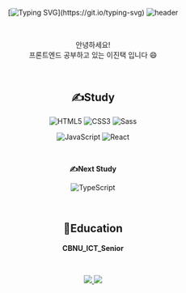 <div align="center">

[![Typing SVG](https://readme-typing-svg.demolab.com?font=Fira+Code&weight=450&size=40&duration=4000&pause=1000&center=true&vCenter=true&width=435&lines=Hello%2C+I%60m+JinTaek;Have+a+nice+day!!)](https://git.io/typing-svg)
![header](https://capsule-render.vercel.app/api?type=waving&color=random&height=120&animation=fadeIn&section=footer&text=🚗🚕🚙&fontAlign=70)

<br />

안녕하세요! <br />
프론트엔드 공부하고 있는 이진택 입니다 😄

<br />

## ✍Study

![HTML5](https://img.shields.io/badge/-HTML5-E34F26?&style=flat-square&logo=html5&logoColor=white) ![CSS3](https://img.shields.io/badge/-CSS3-1572B6?&style=flat-square&logo=css3&logoColor=white) ![Sass](https://img.shields.io/badge/-Sass-CC6699?&style=flat-square&logo=sass&logoColor=white)
<br />

![JavaScript](https://img.shields.io/badge/-JavaScript-F7DF1E?&style=flat-square&logo=javascript&logoColor=white)
![React](https://img.shields.io/badge/-React-61DAFB?&style=flat-square&logo=react&logoColor=white)

<br />

**✍Next Study**

![TypeScript](https://img.shields.io/badge/-TypeScript-3178C6?&style=flat-square&logo=TypeScript&logoColor=white)

<br />

## 📖Education

**CBNU_ICT_Senior**

<br />

<p>
<a href="s">
  <img src="https://github-readme-stats.vercel.app/api?username=LEEJINTAEK&theme=tokyonight&show_icons=true" />
</a>
<a href="s">
  <img src="https://github-readme-stats.vercel.app/api/top-langs/?username=LEEJINTAEK&exclude_repo=dkssud8150.github.io&layout=compact&theme=tokyonight" />
</a>
</p>

</div>
